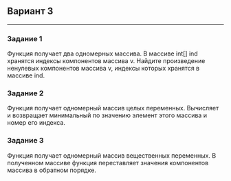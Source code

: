 ## Вариант 3
___

### Задание 1
Функция получает два одномерных массива. В массиве int[] ind хранятся
индексы компонентов массива v. Найдите произведение ненулевых
компонентов массива v, индексы которых хранятся в массиве ind.

### Задание 2
Функция получает одномерный массив целых переменных. Вычисляет и
возвращает минимальный по значению элемент этого массива и номер его
индекса.

### Задание 3
Функция получает одномерный массив вещественных переменных. В
полученном массиве функция переставляет значения компонентов
массива в обратном порядке.